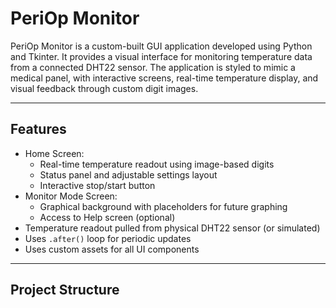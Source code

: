 # PeriOp Monitor

PeriOp Monitor is a custom-built GUI application developed using Python and Tkinter. It provides a visual interface for monitoring temperature data from a connected DHT22 sensor. The application is styled to mimic a medical panel, with interactive screens, real-time temperature display, and visual feedback through custom digit images.

---

## Features

- Home Screen:
  - Real-time temperature readout using image-based digits
  - Status panel and adjustable settings layout
  - Interactive stop/start button
- Monitor Mode Screen:
  - Graphical background with placeholders for future graphing
  - Access to Help screen (optional)
- Temperature readout pulled from physical DHT22 sensor (or simulated)
- Uses `.after()` loop for periodic updates
- Uses custom assets for all UI components

---

## Project Structure

